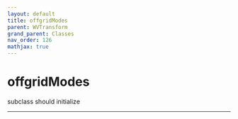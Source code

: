 ```yaml
---
layout: default
title: offgridModes
parent: WVTransform
grand_parent: Classes
nav_order: 126
mathjax: true
---
```


#  offgridModes

subclass should initialize


---


